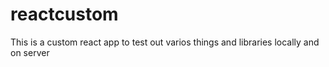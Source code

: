 # reactcustom
This is a custom react app to test out varios things and libraries locally and on server
